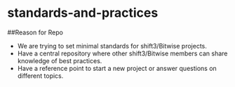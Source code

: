 # standards-and-practices

##Reason for Repo

* We are trying to set minimal standards for shift3/Bitwise projects.
* Have a central repository where other shift3/Bitwise members can share knowledge of best practices. 
* Have a reference point to start a new project or answer questions on different topics.


